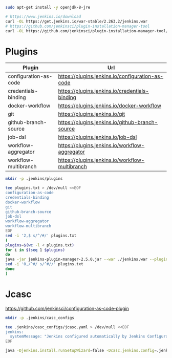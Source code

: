 ```sh
sudo apt-get install -y openjdk-8-jre
```

```sh
# https://www.jenkins.io/download
curl -OL https://get.jenkins.io/war-stable/2.263.2/jenkins.war
# https://github.com/jenkinsci/plugin-installation-manager-tool
curl -OL https://github.com/jenkinsci/plugin-installation-manager-tool/releases/download/2.5.0/jenkins-plugin-manager-2.5.0.jar
```

# Plugins
| Plugin | Url |
| --- | --- |
| configuration-as-code | https://plugins.jenkins.io/configuration-as-code |
| credentials-binding | https://plugins.jenkins.io/credentials-binding |
| docker-workflow | https://plugins.jenkins.io/docker-workflow |
| git | https://plugins.jenkins.io/git |
| github-branch-source | https://plugins.jenkins.io/github-branch-source |
| job-dsl | https://plugins.jenkins.io/job-dsl |
| workflow-aggregator | https://plugins.jenkins.io/workflow-aggregator |
| workflow-multibranch | https://plugins.jenkins.io/workflow-multibranch |

```sh
mkdir -p .jenkins/plugins
```

```sh
tee plugins.txt > /dev/null <<EOF
configuration-as-code
credentials-binding
docker-workflow
git
github-branch-source
job-dsl
workflow-aggregator
workflow-multibranch
EOF
sed -i '2,$ s/^/#/' plugins.txt
(
plugins=$(wc -l < plugins.txt)
for i in $(seq 1 $plugins)
do
java -jar jenkins-plugin-manager-2.5.0.jar --war ./jenkins.war --plugin-file plugins.txt -d .jenkins/plugins # install plugins
sed -i '0,/^#/ s/^#//' plugins.txt
done
)
```

# Jcasc
https://github.com/jenkinsci/configuration-as-code-plugin

```sh
mkdir -p .jenkins/casc_configs
```

```sh
tee .jenkins/casc_configs/jcasc.yaml > /dev/null <<EOF
jenkins:
  systemMessage: "Jenkins configured automatically by Jenkins Configuration as Code plugin\n\n"
EOF
```

```sh
java -Djenkins.install.runSetupWizard=false -Dcasc.jenkins.config=.jenkins/casc_configs/jcasc.yaml -jar jenkins.war # start jenkins, port 8080
```
